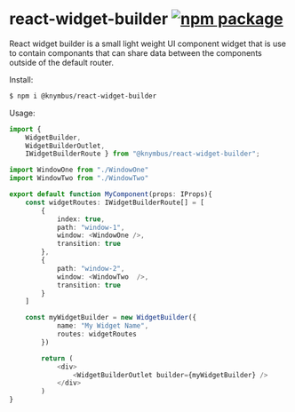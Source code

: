 # react-widget-builder [![npm package][npm-badge]][npm]

[npm-badge]: https://img.shields.io/npm/v/@knymbus/react-widget-builder.svg?style=flat-square
[npm]: https://www.npmjs.org/package/@knymbus/react-widget-builder

React widget builder is a small light weight UI component widget that is use to contain componants that can share data between the components outside of the default router.


Install: 
```diff
$ npm i @knymbus/react-widget-builder
```

Usage:

```ts
import { 
    WidgetBuilder, 
    WidgetBuilderOutlet, 
    IWidgetBuilderRoute } from "@knymbus/react-widget-builder";

import WindowOne from "./WindowOne"
import WindowTwo from "./WindowTwo"

export default function MyComponent(props: IProps){
    const widgetRoutes: IWidgetBuilderRoute[] = [
        {
            index: true,
            path: "window-1",
            window: <WindowOne />,
            transition: true
        },
        {
            path: "window-2",
            window: <WindowTwo  />,
            transition: true
        }
    ]

    const myWidgetBuilder = new WidgetBuilder({
            name: "My Widget Name",
            routes: widgetRoutes
        })

        return (
            <div>
                <WidgetBuilderOutlet builder={myWidgetBuilder} /> 
            </div>
        )
}

```
